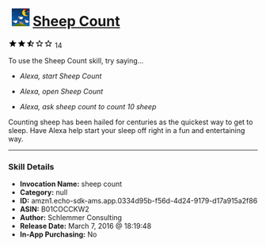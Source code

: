 # &nbsp;<img src="skill_icon" alt="Sheep Count icon" width="36"> [Sheep Count](http://alexa.amazon.com/#skills/amzn1.echo-sdk-ams.app.0334d95b-f56d-4d24-9179-d17a915a2f86)
![2.7 stars](../../images/ic_star_black_18dp_1x.png)![2.7 stars](../../images/ic_star_black_18dp_1x.png)![2.7 stars](../../images/ic_star_half_black_18dp_1x.png)![2.7 stars](../../images/ic_star_border_black_18dp_1x.png)![2.7 stars](../../images/ic_star_border_black_18dp_1x.png) 14

To use the Sheep Count skill, try saying...

* *Alexa, start Sheep Count*

* *Alexa, open Sheep Count*

* *Alexa, ask sheep count to count 10 sheep*

Counting sheep has been hailed for centuries as the quickest way to get to sleep. Have Alexa help start your sleep off right in a fun and entertaining way.

***

### Skill Details

* **Invocation Name:** sheep count
* **Category:** null
* **ID:** amzn1.echo-sdk-ams.app.0334d95b-f56d-4d24-9179-d17a915a2f86
* **ASIN:** B01COCCKW2
* **Author:** Schlemmer Consulting
* **Release Date:** March 7, 2016 @ 18:19:48
* **In-App Purchasing:** No
